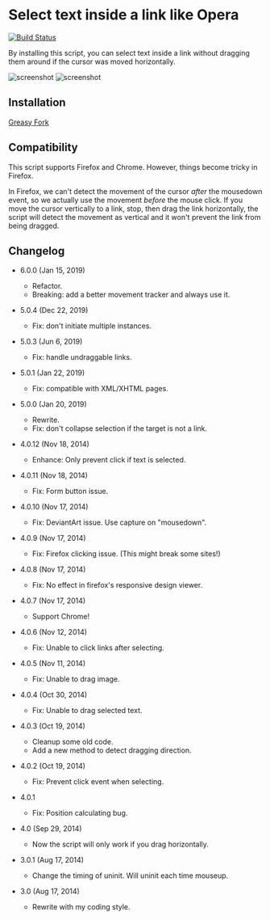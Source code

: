 Select text inside a link like Opera
====================================

[![Build Status](https://travis-ci.com/eight04/select-text-inside-a-link-like-opera.svg?branch=master)](https://travis-ci.com/eight04/select-text-inside-a-link-like-opera)

By installing this script, you can select text inside a link without dragging them around if the cursor was moved horizontally.

![screenshot](https://i.imgur.com/f7TgRur.png)
![screenshot](https://i.imgur.com/NSqXG5n.png)

Installation
------------

[Greasy Fork](https://greasyfork.org/en/scripts/789-select-text-inside-a-link-like-opera)

Compatibility
-------------

This script supports Firefox and Chrome. However, things become tricky in Firefox.

In Firefox, we can't detect the movement of the cursor *after* the mousedown event, so we actually use the movement *before* the mouse click. If you move the cursor vertically to a link, stop, then drag the link horizontally, the script will detect the movement as vertical and it won't prevent the link from being dragged.

Changelog
---------

* 6.0.0 (Jan 15, 2019)

  - Refactor.
  - Breaking: add a better movement tracker and always use it.

* 5.0.4 (Dec 22, 2019)

  - Fix: don't initiate multiple instances.

* 5.0.3 (Jun 6, 2019)

  - Fix: handle undraggable links.

* 5.0.1 (Jan 22, 2019)

  - Fix: compatible with XML/XHTML pages.

* 5.0.0 (Jan 20, 2019)

  - Rewrite.
  - Fix: don't collapse selection if the target is not a link.

* 4.0.12 (Nov 18, 2014)

	- Enhance: Only prevent click if text is selected.
  
* 4.0.11 (Nov 18, 2014)

	- Fix: Form button issue.
  
* 4.0.10 (Nov 17, 2014)

	- Fix: DeviantArt issue. Use capture on "mousedown".
  
* 4.0.9 (Nov 17, 2014)

	- Fix: Firefox clicking issue. (This might break some sites!)
  
* 4.0.8 (Nov 17, 2014)

	- Fix: No effect in firefox's responsive design viewer.
  
* 4.0.7 (Nov 17, 2014)

	- Support Chrome!
  
* 4.0.6 (Nov 12, 2014)

	- Fix: Unable to click links after selecting.
  
* 4.0.5 (Nov 11, 2014)

	- Fix: Unable to drag image.
  
* 4.0.4 (Oct 30, 2014)

	- Fix: Unable to drag selected text.
  
* 4.0.3 (Oct 19, 2014)

	- Cleanup some old code.
	- Add a new method to detect dragging direction.
  
* 4.0.2 (Oct 19, 2014)

	- Fix: Prevent click event when selecting.
  
* 4.0.1

	- Fix: Position calculating bug.
  
* 4.0 (Sep 29, 2014)

	- Now the script will only work if you drag horizontally.
  
* 3.0.1 (Aug 17, 2014)

	- Change the timing of uninit. Will uninit each time mouseup.
  
* 3.0 (Aug 17, 2014)

	- Rewrite with my coding style.
